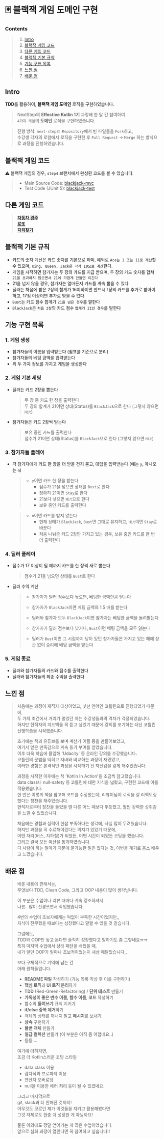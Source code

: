 # :black_joker: 블랙잭 게임 도메인 구현 

### Contents

> 1. [Intro](https://github.com/bky373/kotlin-blackjack#intro)
> 2. [블랙잭 게임 코드](https://github.com/bky373/kotlin-blackjack#블랙잭-게임-코드)
> 3. [다른 게임 코드](https://github.com/bky373/kotlin-blackjack#다른-게임-코드)
> 4. [블랙잭 기본 규칙](https://github.com/bky373/kotlin-blackjack#블랙잭-기본-규칙)
> 5. [기능 구현 목록](https://github.com/bky373/kotlin-blackjack#기능-구현-목록)
> 6. [느낀 점](https://github.com/bky373/kotlin-blackjack#느낀-점)
> 7. [배운 점](https://github.com/bky373/kotlin-blackjack#배운-점)

## Intro

**TDD**를 활용하여, **블랙잭 게임 도메인** 로직을 구현하였습니다.

> NextStep의 **Effective Kotlin 1기** 과정에 한 달 간 참여하여 <br>`4가지 게임`의 **도메인** 로직을 구현하였습니다.<br>

> 진행 방식: `next-step의 Repository`에서 빈 파일들을 `Fork`하고, <br>수강생 각자의 로컬에서 로직을 구현한 후 `Pull Request` -> `Merge` 하는 방식으로 과정을 진행하였습니다. 

## 블랙잭 게임 코드

⚠️ 블랙잭 게임의 경우, `step4` 브랜치에서 완성된 코드를 볼 수 있습니다. 

> - Main Source Code: [blackjack-mvc](https://github.com/bky373/kotlin-blackjack/tree/step4/src/main/kotlin/blackjack)
> - Test Code (JUnit 5): [blackjack-test](https://github.com/bky373/kotlin-blackjack/tree/step4/src/test/kotlin/blackjack/model) 

## 다른 게임 코드

> [**자동차 경주**](https://github.com/bky373/kotlin-racingcar/tree/step5)<br>[**로또**](https://github.com/bky373/kotlin-lotto/tree/step4)<br>[**지뢰찾기**](https://github.com/bky373/kotlin-minesweeper/tree/step2)

## 블랙잭 기본 규칙

- 카드의 숫자 계산은 카드 숫자를 기본으로 하며, 예외로 `Ace는 1 또는 11로 계산`할 수 있으며, `King, Queen, Jack은 각각 10으로 계산`한다.
- 게임을 시작하면 참가자는 두 장의 카드를 지급 받으며,  두 장의 카드 숫자를 합쳐 `21을 초과하지 않으면서 21에 가깝게 만들면 이긴다`
- 21을 넘지 않을 경우, 참가자는 얼마든지 카드를 계속 뽑을 수 있다
- 딜러는 처음에 받은 2장의 합계가 16이하이면 반드시 1장의 카드를 추가로 받아야 하고, 17점 이상이면 추가로 받을 수 없다
- `Bust`는 카드 점수 합계가 `21을 넘은 경우`를 말한다
- `BlackJack`은 `처음 2장`의 카드 점수 `합계가 21인 경우`를 말한다

## 기능 구현 목록

### 1. 게임 생성

- 참가자들의 이름을 입력받는다 (쉼표를 기준으로 분리)
- 참가자들의 베팅 금액을 입력받는다
- 위 두 가지 정보를 가지고 게임을 생성한다

### 2. 게임 기본 세팅

- 딜러는 카드 2장을 뽑는다

  > 두 장 중 카드 한 장을 출력한다<br>두 장의 합계가 21이면 상태(Status)를 `BlackJack`으로 한다 (그렇지 않으면 `Hit`)

- 참가자들은 카드 2장씩 받는다

  > 보유 중인 카드를 출력한다<br>점수가 21이면 상태(Status)를 `BlackJack`으로 한다 (그렇지 않으면 `Hit`)

### 3. 참가자들 플레이

- 각 참가자에게 카드 한 장을 더 받을 건지 묻고, 대답을 입력받는다 (예는 `y`, 아니오는 `n`)

  > - `y`이면 카드 한 장을 받는다
  >   - 점수가 21을 넘으면 상태를 `Bust`로 한다
  >   - 정확히 21이면 `Stay`로 한다
  >   - 21보다 낮으면 `Hit`으로 한다
  >   - 보유 중인 카드를 출력한다

  > - `n`이면 카드를 받지 않는다
  >   - 현재 상태가 `BlackJack`, `Bust`면 그대로 유지하고, `Hit`이면 `Stay`로 바꾼다
  >   - 처음 나눠준 카드 2장만 가지고 있는 경우, 보유 중인 카드를 한 번 더 출력한다

### 4. 딜러 플레이

- 점수가 17 이상이 될 때까지 카드를 한 장씩 새로 뽑는다

  > 점수가 21을 넘으면 상태를 `Bust`로 한다

- 딜러 수익 계산

  > - 참가자가 딜러 점수보다 높으면, 베팅한 금액만큼 얻는다
  >
  > - 참가자가 `BlackJack`이면 베팅 금액의 1.5 배를 받는다
  >
  > - 딜러와 참가자 모두 `BlackJack`이면 참가자는 베팅한 금액을 돌려받는다
  >
  > - 참가자가 딜러 점수보다 낮거나, `Bust`이면 베팅 금액을 모두 잃는다
  >
  > - 딜러가 `Bust`이면 그 시점까지 남아 있던 참가자들은 가지고 있는 패에 상관 없이 승리해 베팅 금액을 받는다

###  5. 게임 종료

- 딜러와 참가자들의 카드와 점수를 출력한다
- 딜러와 참가자들의 최종 수익을 출력한다

## 느낀 점

> 처음에는 과정이 재직자 대상이었고, 낯선 언어인 코틀린으로 진행되었기 때문에, <br>두 가지 조건에서 거리가 멀었던 저는 수강생들과의 격차가 걱정되었습니다.<br>하지만 현직자의 피드백을 꼭 듣고 싶었기 때문에 강의를 포기하는 대신 코틀린 선행학습을 시작했습니다. 
>
> 초기에는 책과 유튜브를 보며 계산기 어플 등을 만들어보았고, <br>여기서 얻은 만족감으로 계속 동기 부여를 얻었습니다. <br>이후 더욱 학습에 몰입해 'Udacity' 등 온라인 강의를 수강했습니다. <br>코틀린의 문법을 익히고 자바와 비교하는 과정이 재밌었고, <br>이러한 경험은 본격적인 과정을 시작하기 전 자신감을 갖게 해주었습니다.  
>
> 과정을 시작한 이후에는 책 'Kotlin In Action'을 조금씩 참고했습니다.<br>data class나 null-safety 등 코틀린에 대한 지식을 넓혔고, 구현한 코드에 이를 적용했습니다.<br>한 번은 이렇게 책을 참고해 코드를 수정했는데, 리뷰어님이 로직을 잘 리팩토링했다는 칭찬을 해주었습니다.<br>현직자로부터 칭찬을 들었을 땐 다른 어느 때보다 뿌듯했고, 훨씬 강력한 성취감을 느낄 수 있었습니다.  
>
> 처음에는 경험과 실력이 한참 부족하다는 생각에, 사실 많이 두려웠습니다.<br>하지만 과정을 꼭 수료해야겠다는 의지가 있었기 때문에, <br>어떤 자리(버스, 지하철)가 되었든, 어떤 시간이 되었든 코딩을 했습니다. <br>그리고 결국 모든 미션을 통과하였습니다.<br>다 사람이 하는 일이기 때문에 불가능한 일은 없다는 것, 이번을 계기로 몸소 배우고 느꼈습니다.<br>

## 배운 점

> 배운 내용에 관해서는, <br>
> 무엇보다 TDD, Clean Code, 그리고 OOP 내용이 많이 생각납니다.
>
> 이 부분은 수업이나 리뷰 때마다 계속 강조하셔서  <br>
> 나름.. 많이 신경쓰면서 작업했습니다. 
>
> 4번의 수업이 초보자에게는 턱없이 부족한 시간이었지만,,   <br>
> 지식이 전무했을 때보다는 성장했다고 말할 수 있을 것 같습니다.  <br>
>
> 그럼에도,  <br>
> TDD와 OOP만 놓고 본다면 솔직히 성장했다고 말하기도 좀 그렇네요ㅠㅠ  <br>
> 특히 마지막 수업에서 상태 패턴을 배웠을 때,   <br>
> 내가 알던 OOP가 얼마나 초보적이었는지 새삼 깨달았습니다,,   <br>
>
> 보다 구체적으로 기억에 남는 건  <br>
> 아래 원칙들입니다.
>
> - **README 파일** 작성하기 (기능 목록 작성 후 이를 구현하기)
> - **핵심 로직**과 **UI 로직 분리**하기
> - **TDD** (Red-Green-Refactoring) / **단위 테스트** 만들기
> - **가독성이 좋은 변수 이름, 함수 이름, 코드** 작성하기
> - 함수의 **들여쓰기** 규칙 지키기 
> - **if/else 중복 제거**하기
> - 객체의 상태를 꺼내지 말고 **메시지**를 보내기
> - **상속** 구현하기
> - **불변 객체** 만들기
> - **일급 컬렉션** 만들기 (이 부분은 아직 좀 어렵네요..)
> - 등등 ...
>
> 여기에 더하자면, <br>
> 조금 더 Kotlin스러운 코딩 스타일<br>
>
> - data class 이용
> - 람다식과 프로퍼티 이용
> - 연산자 오버로딩
> - null을 이용한 에러 처리 등이 될 수 있겠네요.
>
> 그리고 마지막으로 <br>
> git, slack과 더 친해진 것까지! <br>아무것도 모르던 제가 이것들을 지키고 활용해봤다면<br>그것 자체로도 한층 더 성장한 게 아닐까요!
>
> 물론 이외에도 정말 얻어가는 게 많은 수업이었습니다.<br>앞으로 심화 과정이 열린다면 꼭 참여하고 싶습니다!!
